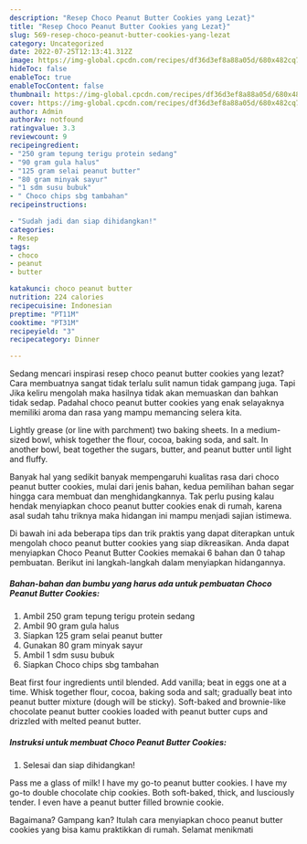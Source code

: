 ```yaml
---
description: "Resep Choco Peanut Butter Cookies yang Lezat}"
title: "Resep Choco Peanut Butter Cookies yang Lezat}"
slug: 569-resep-choco-peanut-butter-cookies-yang-lezat
category: Uncategorized
date: 2022-07-25T12:13:41.312Z
image: https://img-global.cpcdn.com/recipes/df36d3ef8a88a05d/680x482cq70/choco-peanut-butter-cookies-foto-resep-utama.jpg
hideToc: false
enableToc: true
enableTocContent: false
thumbnail: https://img-global.cpcdn.com/recipes/df36d3ef8a88a05d/680x482cq70/choco-peanut-butter-cookies-foto-resep-utama.jpg
cover: https://img-global.cpcdn.com/recipes/df36d3ef8a88a05d/680x482cq70/choco-peanut-butter-cookies-foto-resep-utama.jpg
author: Admin
authorAv: notfound
ratingvalue: 3.3
reviewcount: 9
recipeingredient:
- "250 gram tepung terigu protein sedang"
- "90 gram gula halus"
- "125 gram selai peanut butter"
- "80 gram minyak sayur"
- "1 sdm susu bubuk"
- " Choco chips sbg tambahan"
recipeinstructions:

- "Sudah jadi dan siap dihidangkan!"
categories:
- Resep
tags:
- choco
- peanut
- butter

katakunci: choco peanut butter 
nutrition: 224 calories
recipecuisine: Indonesian
preptime: "PT11M"
cooktime: "PT31M"
recipeyield: "3"
recipecategory: Dinner

---
```



Sedang mencari inspirasi resep choco peanut butter cookies yang lezat? Cara membuatnya sangat tidak terlalu sulit namun tidak gampang juga. Tapi Jika keliru mengolah maka hasilnya tidak akan memuaskan dan bahkan tidak sedap. Padahal choco peanut butter cookies yang enak selayaknya memiliki aroma dan rasa yang mampu memancing selera kita.


Lightly grease (or line with parchment) two baking sheets. In a medium-sized bowl, whisk together the flour, cocoa, baking soda, and salt. In another bowl, beat together the sugars, butter, and peanut butter until light and fluffy.

Banyak hal yang sedikit banyak mempengaruhi kualitas rasa dari choco peanut butter cookies, mulai dari jenis bahan, kedua pemilihan bahan segar hingga cara membuat dan menghidangkannya. Tak perlu pusing kalau hendak menyiapkan choco peanut butter cookies enak di rumah, karena asal sudah tahu triknya maka hidangan ini mampu menjadi sajian istimewa.


Di bawah ini ada beberapa tips dan trik praktis yang dapat diterapkan untuk mengolah choco peanut butter cookies yang siap dikreasikan. Anda dapat menyiapkan Choco Peanut Butter Cookies memakai 6 bahan dan 0 tahap pembuatan. Berikut ini langkah-langkah dalam menyiapkan hidangannya.

<!--inarticleads1-->

##### Bahan-bahan dan bumbu yang harus ada untuk pembuatan Choco Peanut Butter Cookies:

1. Ambil 250 gram tepung terigu protein sedang
1. Ambil 90 gram gula halus
1. Siapkan 125 gram selai peanut butter
1. Gunakan 80 gram minyak sayur
1. Ambil 1 sdm susu bubuk
1. Siapkan  Choco chips sbg tambahan


Beat first four ingredients until blended. Add vanilla; beat in eggs one at a time. Whisk together flour, cocoa, baking soda and salt; gradually beat into peanut butter mixture (dough will be sticky). Soft-baked and brownie-like chocolate peanut butter cookies loaded with peanut butter cups and drizzled with melted peanut butter. 

<!--inarticleads2-->

##### Instruksi untuk membuat Choco Peanut Butter Cookies:


1. Selesai dan siap dihidangkan!

Pass me a glass of milk! I have my go-to peanut butter cookies. I have my go-to double chocolate chip cookies. Both soft-baked, thick, and lusciously tender. I even have a peanut butter filled brownie cookie. 

Bagaimana? Gampang kan? Itulah cara menyiapkan choco peanut butter cookies yang bisa kamu praktikkan di rumah. Selamat menikmati
